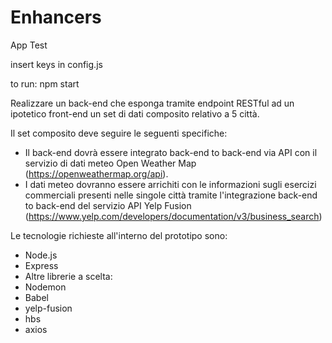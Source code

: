 # Enhancers
App Test

insert keys in config.js

to run: npm start 


Realizzare un back-end che esponga tramite endpoint RESTful ad un ipotetico front-end un set di dati composito relativo a 5 città.

Il set composito deve seguire le seguenti specifiche:
- Il back-end dovrà essere integrato back-end to back-end via API con il servizio di dati meteo Open Weather Map (https://openweathermap.org/api).
- I dati meteo dovranno essere arrichiti con le informazioni sugli esercizi commerciali presenti nelle singole città tramite l'integrazione back-end to back-end del servizio API Yelp Fusion (https://www.yelp.com/developers/documentation/v3/business_search)

Le tecnologie richieste all'interno del prototipo sono:
- Node.js
- Express
- Altre librerie a scelta:
- Nodemon
- Babel
- yelp-fusion
- hbs
- axios

